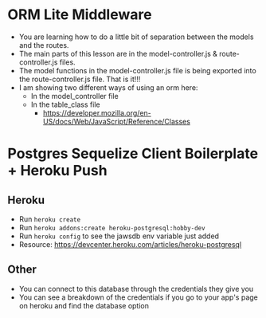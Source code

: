 # ORM Lite Middleware

* You are learning how to do a little bit of separation between the models and the routes.
* The main parts of this lesson are in the model-controller.js & route-controller.js files.
* The model functions in the model-controller.js file is being exported into the route-controller.js file. That is it!!!
* I am showing two different ways of using an orm here:
	* In the model_controller file
	* In the table_class file
		* https://developer.mozilla.org/en-US/docs/Web/JavaScript/Reference/Classes

# Postgres Sequelize Client Boilerplate + Heroku Push

<h2>Heroku</h2>

* Run ```heroku create```
* Run ```heroku addons:create heroku-postgresql:hobby-dev```
* Run ```heroku config``` to see the jawsdb env variable just added
* Resource: https://devcenter.heroku.com/articles/heroku-postgresql

<h2>Other</h2>

* You can connect to this database through the credentials they give you
* You can see a breakdown of the credentials if you go to your app's page on heroku and find the database option